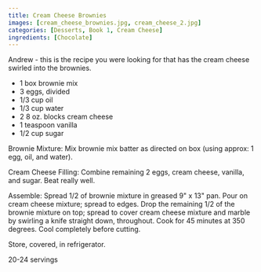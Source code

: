 ```yaml
---
title: Cream Cheese Brownies
images: [cream_cheese_brownies.jpg, cream_cheese_2.jpg]
categories: [Desserts, Book 1, Cream Cheese]
ingredients: [Chocolate]
---
```



 Andrew - this is the
recipe you were looking for that has the cream cheese swirled into the
brownies.

-   1 box brownie mix
-   3 eggs, divided
-   1/3 cup oil
-   1/3 cup water
-   2 8 oz. blocks cream cheese
-   1 teaspoon vanilla
-   1/2 cup sugar

Brownie Mixture: Mix brownie mix batter as directed on box (using
approx: 1 egg, oil, and water).

Cream Cheese Filling: Combine remaining 2 eggs, cream cheese, vanilla,
and sugar. Beat really well.

Assemble: Spread 1/2 of brownie mixture in greased 9" x 13" pan. Pour on
cream cheese mixture; spread to edges. Drop the remaining 1/2 of the
brownie mixture on top; spread to cover cream cheese mixture and marble
by swirling a knife straight down, throughout. Cook for 45 minutes at
350 degrees. Cool completely before cutting.

Store, covered, in refrigerator.

20-24 servings

  
